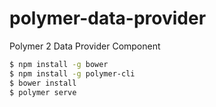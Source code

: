 # polymer-data-provider
Polymer 2 Data Provider Component

```bash
$ npm install -g bower
$ npm install -g polymer-cli
$ bower install
$ polymer serve 
```
